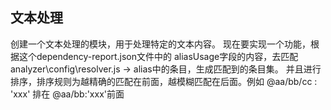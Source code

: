 ## 文本处理
创建一个文本处理的模块，用于处理特定的文本内容。
现在要实现一个功能，根据这个dependency-report.json文件中的 aliasUsage字段的内容，去匹配analyzer\config\resolver.js -> alias中的条目，生成匹配到的条目集。
并且进行排序，排序规则为越精确的匹配在前面，越模糊匹配在后面。例如 @aa/bb/cc : 'xxx' 排在 @aa/bb:'xxx'前面